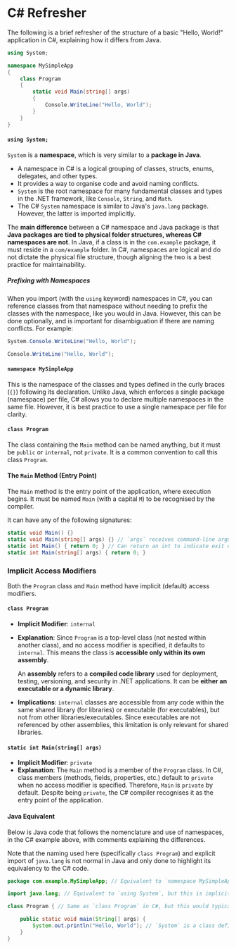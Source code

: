 # C# Refresher

The following is a brief refresher of the structure of a basic "Hello, World!" application in C#, explaining how it differs from Java.

```csharp
using System;

namespace MySimpleApp
{
    class Program
    {
        static void Main(string[] args)
        {
            Console.WriteLine("Hello, World");
        }
    }  
}
```

#### `using System;`

`System` is a **namespace**, which is very similar to a **package in Java**.

* A namespace in C# is a logical grouping of classes, structs, enums, delegates, and other types.
* It provides a way to organise code and avoid naming conflicts.
* `System` is the root namespace for many fundamental classes and types in the .NET framework, like `Console`, `String`, and `Math`.
* The C# `System` namespace is similar to Java's `java.lang` package. However, the latter is imported implicitly.

The **main difference** between a C# namespace and Java package is that **Java packages are tied to physical folder structures, whereas C# namespaces are not**. In Java, if a class is in the `com.example` package, it must reside in a `com/example` folder. In C#, namespaces are logical and do not dictate the physical file structure, though aligning the two is a best practice for maintainability.

##### Prefixing with Namespaces

When you import (with the `using` keyword) namespaces in C#, you can reference classes from that namespace without needing to prefix the classes with the namespace, like you would in Java. However, this can be done optionally, and is important for disambiguation if there are naming conflicts. For example:

```csharp
System.Console.WriteLine("Hello, World");
```

```csharp
Console.WriteLine("Hello, World");
```

#### `namespace MySimpleApp`

This is the namespace of the classes and types defined in the curly braces (`{}`) following its declaration. Unlike Java, which enforces a single package (namespace) per file, C# allows you to declare multiple namespaces in the same file. However, it is best practice to use a single namespace per file for clarity.

#### `class Program`

The class containing the `Main` method can be named anything, but it must be `public` or `internal`, not `private`. It is a common convention to call this class `Program`.

#### The `Main` Method (Entry Point)

The `Main` method is the entry point of the application, where execution begins. It must be named `Main` (with a capital `M`) to be recognised by the compiler.

It can have any of the following signatures:

```csharp
static void Main() {}
static void Main(string[] args) {} // `args` receives command-line arguments
static int Main() { return 0; } // Can return an int to indicate exit codes
static int Main(string[] args) { return 0; }
```

### Implicit Access Modifiers

Both the `Program` class and `Main` method have implicit (default) access modifiers.

#### `class Program`

* **Implicit Modifier**: `internal`

* **Explanation**: Since `Program` is a top-level class (not nested within another class), and no access modifier is specified, it defaults to `internal`. This means the class is **accessible only within its own assembly**.

  An **assembly** refers to a **compiled code library** used for deployment, testing, versioning, and security in .NET applications. It can be **either an executable or a dynamic library**.

* **Implications**: `internal` classes are accessible from any code within the same shared library (for libraries) or executable (for executables), but not from other libraries/executables. Since executables are not referenced by other assemblies, this limitation is only relevant for shared libraries.

#### `static int Main(string[] args)`

* **Implicit Modifier**: `private`
* **Explanation**: The `Main` method is a member of the `Program` class. In C#, class members (methods, fields, properties, etc.) default to `private` when no access modifier is specified. Therefore, `Main` is `private` by default. Despite being `private`, the C# compiler recognises it as the entry point of the application.



#### Java Equivalent

Below is Java code that follows the nomenclature and use of namespaces, in the C# example above, with comments explaining the differences.

Note that the naming used here (specifically `class Program`) and explicit import of `java.lang` is not normal in Java and only done to highlight its equivalency to the C# code.

```java
package com.example.MySimpleApp; // Equivalent to `namespace MySimpleApp`

import java.lang; // Equivalent to `using System`, but this is implicit in Java and not typical in real-world projects

class Program { // Same as `class Program` in C#, but this would typically be nested in the namespace

    public static void main(String[] args) {
        System.out.println("Hello, World"); // `System` is a class defined in `java.lang` of which `out` is a field of type `PrintStream`. In C#, `Console` is a class defined in the `System` namespace.
    }
}
```

